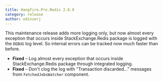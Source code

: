 ```yaml
---
title: Hangfire.Pro.Redis 2.8.9
category: release
author: odinserj
---
```


This maintenance release adds more logging only, but now almost every exception that occurs inside StackExchange.Redis package is logged with the `DEBUG` log level. So internal errors can be tracked now much faster than before.

* **Fixed** – Log almost every exception that occurs inside StackExchange.Redis package through integrated logging.
* **Fixed** – Don't clog the log with "Transaction discarded…" messages from `FetchedJobsWatcher` component.
